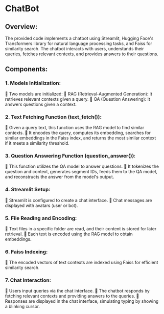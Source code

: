 # ChatBot
## Overview:
The provided code implements a chatbot using Streamlit, Hugging Face's Transformers library for natural language processing tasks, and Faiss for similarity search. The chatbot interacts with users, understands their queries, fetches relevant contexts, and provides answers to their questions.
## Components:
### 1. Models Initialization:
 Two models are initialized:
 RAG (Retrieval-Augmented Generation): It retrieves relevant contexts given a query.
 QA (Question Answering): It answers questions given a context.
### 2. Text Fetching Function (text_fetch()):
 Given a query text, this function uses the RAG model to find similar contexts.
 It encodes the query, computes its embedding, searches for similar embeddings in the Faiss index, and returns the most similar context if it meets a similarity threshold.
### 3. Question Answering Function (question_answer()):
 This function utilizes the QA model to answer questions.
 It tokenizes the question and context, generates segment IDs, feeds them to the QA model, and reconstructs the answer from the model's output.
### 4. Streamlit Setup:
 Streamlit is configured to create a chat interface.
 Chat messages are displayed with avatars (user or bot).
### 5. File Reading and Encoding:
 Text files in a specific folder are read, and their content is stored for later retrieval.
 Each text is encoded using the RAG model to obtain embeddings.
### 6. Faiss Indexing:
 The encoded vectors of text contexts are indexed using Faiss for efficient similarity search.
### 7. Chat Interaction:
 Users input queries via the chat interface.
 The chatbot responds by fetching relevant contexts and providing answers to the queries.
 Responses are displayed in the chat interface, simulating typing by showing a blinking cursor.
